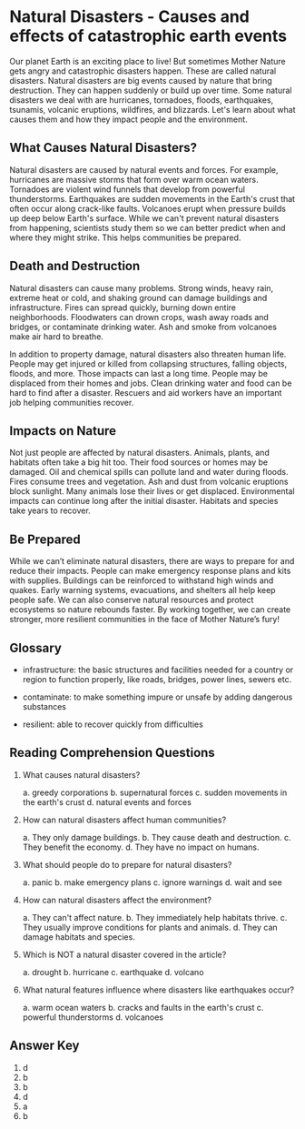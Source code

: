 # Natural Disasters - Causes and effects of catastrophic earth events

Our planet Earth is an exciting place to live! But sometimes Mother Nature gets angry and catastrophic disasters happen. These are called natural disasters. Natural disasters are big events caused by nature that bring destruction. They can happen suddenly or build up over time. Some natural disasters we deal with are hurricanes, tornadoes, floods, earthquakes, tsunamis, volcanic eruptions, wildfires, and blizzards. Let's learn about what causes them and how they impact people and the environment.

## What Causes Natural Disasters?

Natural disasters are caused by natural events and forces. For example, hurricanes are massive storms that form over warm ocean waters. Tornadoes are violent wind funnels that develop from powerful thunderstorms. Earthquakes are sudden movements in the Earth's crust that often occur along crack-like faults. Volcanoes erupt when pressure builds up deep below Earth's surface. While we can't prevent natural disasters from happening, scientists study them so we can better predict when and where they might strike. This helps communities be prepared.

## Death and Destruction

Natural disasters can cause many problems. Strong winds, heavy rain, extreme heat or cold, and shaking ground can damage buildings and infrastructure. Fires can spread quickly, burning down entire neighborhoods. Floodwaters can drown crops, wash away roads and bridges, or contaminate drinking water. Ash and smoke from volcanoes make air hard to breathe.

In addition to property damage, natural disasters also threaten human life. People may get injured or killed from collapsing structures, falling objects, floods, and more. Those impacts can last a long time. People may be displaced from their homes and jobs. Clean drinking water and food can be hard to find after a disaster. Rescuers and aid workers have an important job helping communities recover.

## Impacts on Nature

Not just people are affected by natural disasters. Animals, plants, and habitats often take a big hit too. Their food sources or homes may be damaged. Oil and chemical spills can pollute land and water during floods. Fires consume trees and vegetation. Ash and dust from volcanic eruptions block sunlight. Many animals lose their lives or get displaced. Environmental impacts can continue long after the initial disaster. Habitats and species take years to recover.

## Be Prepared

While we can’t eliminate natural disasters, there are ways to prepare for and reduce their impacts. People can make emergency response plans and kits with supplies. Buildings can be reinforced to withstand high winds and quakes. Early warning systems, evacuations, and shelters all help keep people safe. We can also conserve natural resources and protect ecosystems so nature rebounds faster. By working together, we can create stronger, more resilient communities in the face of Mother Nature’s fury!

## Glossary

- infrastructure: the basic structures and facilities needed for a country or region to function properly, like roads, bridges, power lines, sewers etc.

- contaminate: to make something impure or unsafe by adding dangerous substances

- resilient: able to recover quickly from difficulties

## Reading Comprehension Questions

1. What causes natural disasters?

   a. greedy corporations
   b. supernatural forces
   c. sudden movements in the earth's crust
   d. natural events and forces

2. How can natural disasters affect human communities?

   a. They only damage buildings.
   b. They cause death and destruction.
   c. They benefit the economy.
   d. They have no impact on humans.

3. What should people do to prepare for natural disasters?

   a. panic
   b. make emergency plans
   c. ignore warnings
   d. wait and see

4. How can natural disasters affect the environment?

   a. They can't affect nature.
   b. They immediately help habitats thrive.
   c. They usually improve conditions for plants and animals.
   d. They can damage habitats and species.

5. Which is NOT a natural disaster covered in the article?

   a. drought
   b. hurricane
   c. earthquake
   d. volcano

6. What natural features influence where disasters like earthquakes occur?

   a. warm ocean waters
   b. cracks and faults in the earth's crust
   c. powerful thunderstorms
   d. volcanoes

## Answer Key

1. d
2. b
3. b
4. d
5. a
6. b
